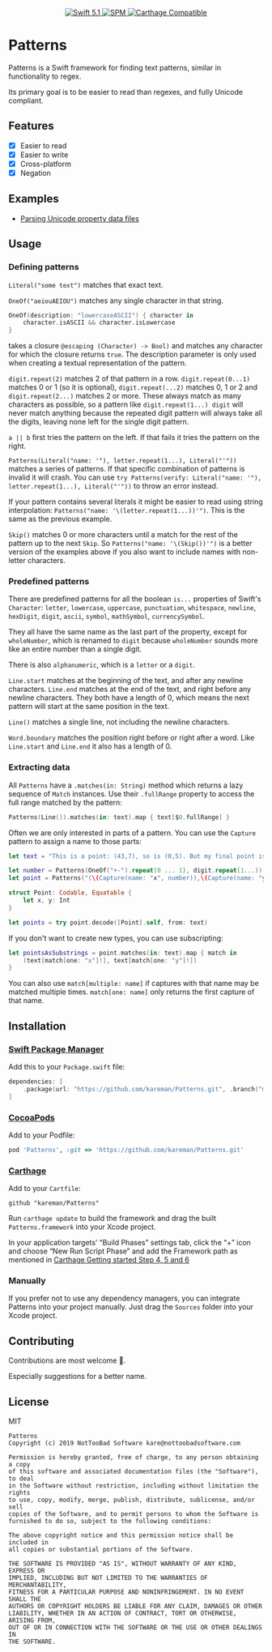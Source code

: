 
<p align="center">
   <a href="https://developer.apple.com/swift/">
      <img src="https://img.shields.io/badge/Swift-5.1-orange.svg?style=flat" alt="Swift 5.1">
   </a>
   <a href="https://github.com/apple/swift-package-manager">
      <img src="https://img.shields.io/badge/Swift%20Package%20Manager-compatible-brightgreen.svg" alt="SPM">
   </a>
   <a href="https://github.com/Carthage/Carthage">
      <img src="https://img.shields.io/badge/Carthage-compatible-4BC51D.svg?style=flat" alt="Carthage Compatible">
   </a>
</p>

# Patterns

Patterns is a Swift framework for finding text patterns, similar in functionality to regex.

Its primary goal is to be easier to read than regexes, and fully Unicode compliant.

## Features

- [x] Easier to read
- [x] Easier to write
- [x] Cross-platform
- [x] Negation 

## Examples

- [Parsing Unicode property data files](https://nottoobadsoftware.com/blog/textpicker/patterns/parsing_unicode_property_data_files/)

## Usage

### Defining patterns

`Literal("some text")` matches that exact text.

`OneOf("aeiouAEIOU")` matches any single character in that string.

```swift
OneOf(description: "lowercaseASCII") { character in
	character.isASCII && character.isLowercase
}
```

takes a closure `@escaping (Character) -> Bool)` and matches any character for which the closure returns `true`. The description parameter is only used when creating a textual representation of the pattern.

`digit.repeat(2)` matches 2 of that pattern in a row. `digit.repeat(0...1)` matches 0 or 1 (so it is optional), `digit.repeat(...2)` matches 0, 1 or 2 and `digit.repeat(2...)` matches 2 or more. These always match as many characters as possible, so a pattern like `digit.repeat(1...) digit` will never match anything because the repeated digit pattern will always take all the digits, leaving none left for the single digit pattern.

`a || b` first tries the pattern on the left. If that fails it tries the pattern on the right.

`Patterns(Literal("name: '"), letter.repeat(1...), Literal("'"))` matches a series of patterns. If that specific combination of patterns is invalid it will crash. You can use `try Patterns(verify: Literal("name: '"), letter.repeat(1...), Literal("'"))` to throw an error instead.

If your pattern contains several literals it might be easier to read using string interpolation: `Patterns("name: '\(letter.repeat(1...))'")`. This is the same as the previous example.

`Skip()` matches 0 or more characters until a match for the rest of the pattern up to the next `Skip`. So `Patterns("name: '\(Skip())'")` is a better version of the examples above if you also want to include names with non-letter characters.


### Predefined patterns

There are predefined patterns for all the boolean `is...` properties of Swift's `Character`: `letter`, `lowercase`, `uppercase`, `punctuation`, `whitespace`, `newline`, `hexDigit`, `digit`, `ascii`, `symbol`, `mathSymbol`, `currencySymbol`.

They all have the same name as the last part of the property, except for `wholeNumber`, which is renamed to `digit` because `wholeNumber` sounds more like an entire number than a single digit.

There is also `alphanumeric`, which is a `letter` or a `digit`.

`Line.start` matches at the beginning of the text, and after any newline characters. `Line.end` matches at the end of the text, and right before any newline characters. They both have a length of 0, which means the next pattern will start at the same position in the text.

`Line()` matches a single line, not including the newline characters.

`Word.boundary` matches the position right before or right after a word. Like `Line.start` and `Line.end` it also has a length of 0.


### Extracting data

All `Patterns` have a `.matches(in: String)` method which returns a lazy sequence of `Match` instances. Use their `.fullRange` property to access the full range matched by the pattern:

```swift
Patterns(Line()).matches(in: text).map { text[$0.fullRange] }
```

Often we are only interested in parts of a pattern. You can use the `Capture` pattern to assign a name to those parts:

```swift
let text = "This is a point: (43,7), so is (0,5). But my final point is (3,-1)."

let number = Patterns(OneOf("+-").repeat(0 ... 1), digit.repeat(1...))
let point = Patterns("(\(Capture(name: "x", number)),\(Capture(name: "y", number)))")

struct Point: Codable, Equatable {
	let x, y: Int
}

let points = try point.decode([Point].self, from: text)
```

If you don't want to create new types, you can use subscripting:

```swift
let pointsAsSubstrings = point.matches(in: text).map { match in
	(text[match[one: "x"]!], text[match[one: "y"]!])
}
```

You can also use `match[multiple: name]` if captures with that name may be matched multiple times. `match[one: name]` only returns the first capture of that name.


## Installation

### [Swift Package Manager](https://swift.org/package-manager/)

Add this to your `Package.swift` file:

```swift
dependencies: [
    .package(url: "https://github.com/kareman/Patterns.git", .branch("master")),
]
```

### [CocoaPods](http://cocoapods.org)

Add to your Podfile:

```ruby
pod 'Patterns', :git => 'https://github.com/kareman/Patterns.git'
```

### [Carthage](https://github.com/Carthage/Carthage)

Add to your `Cartfile`:

```ogdl
github "kareman/Patterns"
```

Run `carthage update` to build the framework and drag the built `Patterns.framework` into your Xcode project. 

In your application targets’ “Build Phases” settings tab, click the “+” icon and choose “New Run Script Phase” and add the Framework path as mentioned in [Carthage Getting started Step 4, 5 and 6](https://github.com/Carthage/Carthage/blob/master/README.md#if-youre-building-for-ios-tvos-or-watchos)

### Manually

If you prefer not to use any dependency managers, you can integrate Patterns into your project manually. Just drag the `Sources` folder into your Xcode project.


## Contributing
Contributions are most welcome 🙌.

Especially suggestions for a better name. 

## License

MIT

```
Patterns
Copyright (c) 2019 NotTooBad Software kare@nottoobadsoftware.com

Permission is hereby granted, free of charge, to any person obtaining a copy
of this software and associated documentation files (the "Software"), to deal
in the Software without restriction, including without limitation the rights
to use, copy, modify, merge, publish, distribute, sublicense, and/or sell
copies of the Software, and to permit persons to whom the Software is
furnished to do so, subject to the following conditions:

The above copyright notice and this permission notice shall be included in
all copies or substantial portions of the Software.

THE SOFTWARE IS PROVIDED "AS IS", WITHOUT WARRANTY OF ANY KIND, EXPRESS OR
IMPLIED, INCLUDING BUT NOT LIMITED TO THE WARRANTIES OF MERCHANTABILITY,
FITNESS FOR A PARTICULAR PURPOSE AND NONINFRINGEMENT. IN NO EVENT SHALL THE
AUTHORS OR COPYRIGHT HOLDERS BE LIABLE FOR ANY CLAIM, DAMAGES OR OTHER
LIABILITY, WHETHER IN AN ACTION OF CONTRACT, TORT OR OTHERWISE, ARISING FROM,
OUT OF OR IN CONNECTION WITH THE SOFTWARE OR THE USE OR OTHER DEALINGS IN
THE SOFTWARE.
```

